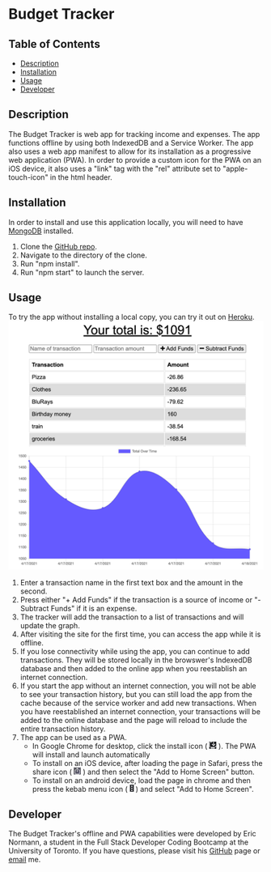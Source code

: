 
# Budget Tracker

## Table of Contents
* [Description](#description)
* [Installation](#installation)
* [Usage](#usage)
* [Developer](#developer)
  
## Description
The Budget Tracker is web app for tracking income and expenses. The app functions offline by using both IndexedDB and a Service Worker. The app also uses a web app manifest to allow for its installation as a progressive web application (PWA). In order to provide a custom icon for the PWA on an iOS device, it also uses a "link" tag with the "rel" attribute set to "apple-touch-icon" in the html header.
## Installation
In order to install and use this application locally, you will need to have [MongoDB](https://www.mongodb.com/try/download/community) installed.
1. Clone the [GitHub repo](https://github.com/e-p-n/budget-tracker). 
2. Navigate to the directory of the clone. 
3. Run "npm install". 
4. Run "npm start" to launch the server.

## Usage

To try the app without installing a local copy, you can try it out on [Heroku](https://damp-gorge-12002.herokuapp.com/).
[![screenshot](./public/images/screenshot.png)](https://damp-gorge-12002.herokuapp.com/)
1. Enter a transaction name in the first text box and the amount in the second.
2. Press either "+ Add Funds" if the transaction is a source of income or "- Subtract Funds" if it is an expense.
3. The tracker will add the transaction to a list of transactions and will update the graph.
4. After visiting the site for the first time, you can access the app while it is offline. 
5. If you lose connectivity while using the app, you can continue to add transactions. They will be stored locally in the browswer's IndexedDB database and then added to the online app when you reestablish an internet connection. 
6. If you start the app without an internet connection, you will not be able to see your transaction history, but you can still load the app from the cache because of the service worker and add new transactions. When you have reestablished an internet connection, your transactions will be added to the online database and the page will reload to include the entire transaction history.
7. The app can be used as a PWA.
    * In Google Chrome for desktop, click the install icon ( ![pwa-icon](./public/icons/google-pwa.png) ). The PWA will install and launch automatically
    * To install on an iOS device, after loading the page in Safari, press the share icon ( ![share-icon](./public/icons/ios-share-icon.png) ) and then select the "Add to Home Screen" button.
    * To install on an android device, load the page in chrome and then press the kebab menu icon ( ![kebab-icon](./public/icons/kebab-icon.png) ) and select "Add to Home Screen".

## Developer
The Budget Tracker's offline and PWA capabilities were developed by Eric Normann, a student in the Full Stack Developer Coding Bootcamp at the University of Toronto.
If you have questions, please visit his [GitHub](http://github.com/e-p-n) page or [email](mailto:eric.n@me.com?subject=Question%20regarding%20Budget%20Tracker) me.